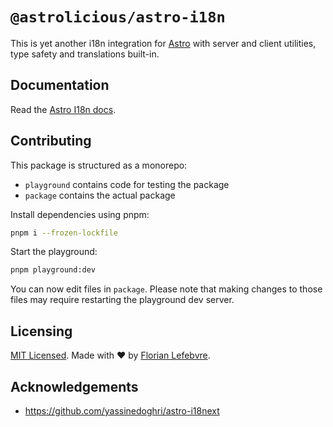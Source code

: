 # `@astrolicious/astro-i18n`

This is yet another i18n integration for [Astro](https://astro.build/) with server and client utilities, type safety and translations built-in.

## Documentation

Read the [Astro I18n docs](https://astro-i18n.netlify.app/).

## Contributing

This package is structured as a monorepo:

- `playground` contains code for testing the package
- `package` contains the actual package

Install dependencies using pnpm: 

```bash
pnpm i --frozen-lockfile
```

Start the playground:

```bash
pnpm playground:dev
```

You can now edit files in `package`. Please note that making changes to those files may require restarting the playground dev server.

## Licensing

[MIT Licensed](https://github.com/astrolicious/astro-i18n/blob/main/LICENSE). Made with ❤️ by [Florian Lefebvre](https://github.com/florian-lefebvre).

## Acknowledgements

- https://github.com/yassinedoghri/astro-i18next
